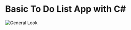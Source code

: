  # Basic To Do List App with C#
![General Look ]([https://github.com/kullanici/projeAdi/blob/main/images/screenshot.png](https://github.com/siraytarim/ToDoList_App/blob/main/general.png))
